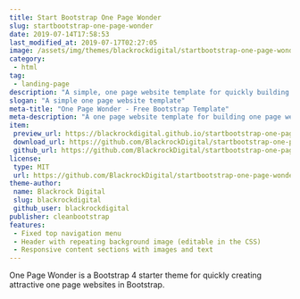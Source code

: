 ```yaml
---
title: Start Bootstrap One Page Wonder
slug: startbootstrap-one-page-wonder
date: 2019-07-14T17:58:53
last_modified_at: 2019-07-17T02:27:05
image: /assets/img/themes/blackrockdigital/startbootstrap-one-page-wonder/startbootstrap-one-page-wonder-preview.jpg
category:
 - html
tag:
 - landing-page
description: "A simple, one page website template for quickly building one page websites using Bootstrap 4"
slogan: "A simple one page website template"
meta-title: "One Page Wonder - Free Bootstrap Template"
meta-description: "A one page website template for building one page websites using Bootstrap 4. All Start Bootstrap templates are free to download and open source."
item:
 preview_url: https://blackrockdigital.github.io/startbootstrap-one-page-wonder/
 download_url: https://github.com/BlackrockDigital/startbootstrap-one-page-wonder/archive/gh-pages.zip
 github_url: https://github.com/BlackrockDigital/startbootstrap-one-page-wonder/archive/gh-pages.zip
license:
 type: MIT
 url: https://github.com/BlackrockDigital/startbootstrap-one-page-wonder/blob/master/LICENSE
theme-author:
 name: Blackrock Digital
 slug: blackrockdigital
 github_user: blackrockdigital
publisher: cleanbootstrap
features:
 - Fixed top navigation menu
 - Header with repeating background image (editable in the CSS)
 - Responsive content sections with images and text
---
```

One Page Wonder is a Bootstrap 4 starter theme for quickly creating attractive one page websites in Bootstrap.
